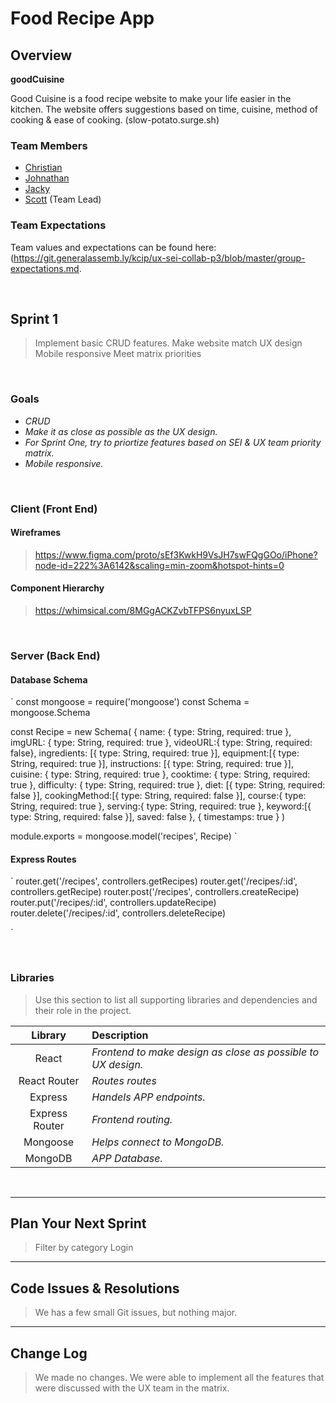 # Food Recipe App

## Overview
**goodCuisine** 

Good Cuisine is a food recipe website to make your life easier in the kitchen. The website offers suggestions based on time, cuisine, method of cooking & ease of cooking. (slow-potato.surge.sh)

### Team Members
- [Christian](https://github.com/chris-m18)
- [Johnathan](https://github.com/Johnathan238)
- [Jacky](https://github.com/jackyclyang) 
- [Scott](https://github.com/kcip) (Team Lead)

### Team Expectations
Team values and expectations can be found here: (https://git.generalassemb.ly/kcip/ux-sei-collab-p3/blob/master/group-expectations.md.

<br>

## Sprint 1

> Implement basic CRUD features.
> Make website match UX design
> Mobile responsive
> Meet matrix priorities

<br>

### Goals

- _CRUD_
- _Make it as close as possible as the UX design._
- _For Sprint One, try to priortize features based on SEI & UX team priority matrix._
- _Mobile responsive._

<br>

### Client (Front End)

#### Wireframes

> https://www.figma.com/proto/sEf3KwkH9VsJH7swFQgGOo/iPhone?node-id=222%3A6142&scaling=min-zoom&hotspot-hints=0


#### Component Hierarchy

>  https://whimsical.com/8MGgACKZvbTFPS6nyuxLSP

<br>

### Server (Back End)

#### Database Schema 

`
const mongoose = require('mongoose')
const Schema = mongoose.Schema

const Recipe = new Schema(
  {
    name: { type: String, required: true },
    imgURL: { type: String, required: true },
    videoURL:{ type: String, required: false},
    ingredients: [{ type: String, required: true }],
    equipment:[{ type: String, required: true }],
    instructions: [{ type: String, required: true }],
    cuisine: { type: String, required: true },
    cooktime: { type: String, required: true },
    difficulty: { type: String, required: true },
    diet: [{ type: String, required: false }],
    cookingMethod:[{ type: String, required: false }],
    course:{ type: String, required: true },
    serving:{ type: String, required: true },
    keyword:[{ type: String, required: false }],
    saved: false
  },
  { timestamps: true }
)

module.exports = mongoose.model('recipes', Recipe)
`

#### Express Routes

 `
 router.get('/recipes', controllers.getRecipes)
router.get('/recipes/:id', controllers.getRecipe)
router.post('/recipes', controllers.createRecipe)
router.put('/recipes/:id', controllers.updateRecipe)
router.delete('/recipes/:id', controllers.deleteRecipe)
 
 `

<br>

### Libraries

> Use this section to list all supporting libraries and dependencies and their role in the project.

|    Library     | Description                                |
| :------------: | :----------------------------------------- |
|     React      | _Frontend to make design as close as possible to UX design._ |
|  React Router  | _Routes routes_ |
|    Express     | _Handels APP endpoints._ |
| Express Router | _Frontend routing._ |
|    Mongoose    | _Helps connect to MongoDB._ |
|    MongoDB    | _APP Database._ |

<br>

***

## Plan Your Next Sprint

> Filter by category
> Login


***

## Code Issues & Resolutions

> We has a few small Git issues, but nothing major.

***

## Change Log

> We made no changes. We were able to implement all the features that were discussed with the UX team in the matrix.
